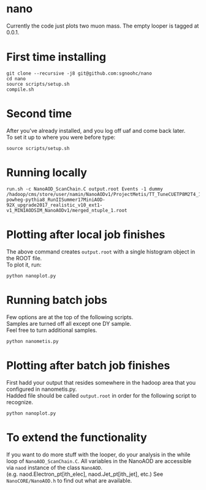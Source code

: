 # nano

Currently the code just plots two muon mass.
The empty looper is tagged at 0.0.1.

# First time installing

    git clone --recursive -j8 git@github.com:sgnoohc/nano
    cd nano
    source scripts/setup.sh
    compile.sh

# Second time

After you've already installed, and you log off uaf and come back later.  
To set it up to where you were before type:

    source scripts/setup.sh

# Running locally

    run.sh -c NanoAOD_ScanChain.C output.root Events -1 dummy /hadoop/cms/store/user/namin/NanoAODv1/ProjectMetis/TT_TuneCUETP8M2T4_13TeV-powheg-pythia8_RunIISummer17MiniAOD-92X_upgrade2017_realistic_v10_ext1-v1_MINIAODSIM_NanoAODv1/merged_ntuple_1.root

# Plotting after local job finishes

The above command creates ```output.root``` with a single histogram object in the ROOT file.  
To plot it, run:

    python nanoplot.py

# Running batch jobs

Few options are at the top of the following scripts.  
Samples are turned off all except one DY sample.  
Feel free to turn additional samples.

    python nanometis.py

# Plotting after batch job finishes

First hadd your output that resides somewhere in the hadoop area that you configured in nanometis.py.  
Hadded file should be called ```output.root``` in order for the following script to recognize.

    python nanoplot.py

# To extend the functionality

If you want to do more stuff with the looper, do your analysis in the while loop of ```NanoAOD_ScanChain.C```.
All variables in the NanoAOD are accessible via ```naod``` instance of the class ```NanoAOD```.  
(e.g. naod.Electron_pt[ith_elec], naod.Jet_pt[ith_jet], etc.)
See ```NanoCORE/NanoAOD.h``` to find out what are available.
